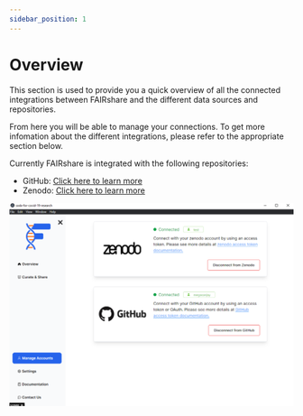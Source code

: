```yaml
---
sidebar_position: 1
---
```


# Overview

This section is used to provide you a quick overview of all the connected integrations between FAIRshare and the different data sources and repositories.

From here you will be able to manage your connections. To get more infomation about the different integrations, please refer to the appropriate section below.

Currently FAIRshare is integrated with the following repositories:

- GitHub: [Click here to learn more](connect-to-github)
- Zenodo: [Click here to learn more](connect-to-zenodo)

![](./images/overview.png)
